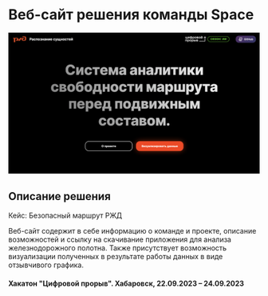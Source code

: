 # Веб-сайт решения команды Space

![startscreen](./src/resources/images/screen1.png)

## Описание решения

Кейс: Безопасный маршрут РЖД

Веб-сайт содержит в себе информацию о команде и проекте, описание возможностей и ссылку на скачивание приложения для анализа железнодорожного полотна. Также присутствует возможность визуализации полученных в результате работы данных в виде отзывчивого графика.

#### Хакатон "Цифровой прорыв". Хабаровск, 22.09.2023 – 24.09.2023
